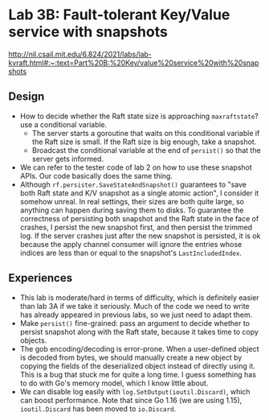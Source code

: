 # Lab 3B: Fault-tolerant Key/Value service with snapshots

http://nil.csail.mit.edu/6.824/2021/labs/lab-kvraft.html#:~:text=Part%20B:%20Key/value%20service%20with%20snapshots

## Design

- How to decide whether the Raft state size is approaching `maxraftstate`? use a conditional variable.
  - The server starts a goroutine that waits on this conditional variable if the Raft size is small. If the Raft size is big enough, take a snapshot.
  - Broadcast the conditional variable at the end of `persist()` so that the server gets informed.
- We can refer to the tester code of lab 2 on how to use these snapshot APIs. Our code basically does the same thing.
- Although `rf.persister.SaveStateAndSnapshot()` guarantees to "save both Raft state and K/V snapshot as a single atomic action", I consider it somehow unreal. In real settings, their sizes are both quite large, so anything can happen during saving them to disks. To guarantee the correctness of persisting both snapshot and the Raft state in the face of crashes, I persist the new snapshot first, and then persist the trimmed log. If the server crashes just after the new snapshot is persisted, it is ok because the apply channel consumer will ignore the entries whose indices are less than or equal to the snapshot's `LastIncludedIndex`.

## Experiences

- This lab is moderate/hard in terms of difficulty, which is definitely easier than lab 3A if we take it seriously. Much of the code we need to write has already appeared in previous labs, so we just need to adapt them. 
- Make `persist()` fine-grained: pass an argument to decide whether to persist snapshot along with the Raft state, because it takes time to copy objects.
- The gob encoding/decoding is error-prone. When a user-defined object is decoded from bytes, we should manually create a new object by copying the fields of the deserialized object instead of directly using it. This is a bug that stuck me for quite a long time. I guess something has to do with Go's memory model, which I know little about.
- We can disable log easily with `log.SetOutput(ioutil.Discard)`, which can boost performance. Note that since Go 1.16 (we are using 1.15), `ioutil.Discard` has been moved to `io.Discard`.